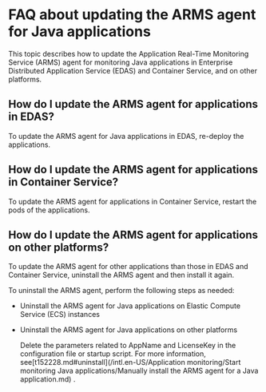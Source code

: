 # FAQ about updating the ARMS agent for Java applications

This topic describes how to update the Application Real-Time Monitoring Service \(ARMS\) agent for monitoring Java applications in Enterprise Distributed Application Service \(EDAS\) and Container Service, and on other platforms.

## How do I update the ARMS agent for applications in EDAS?

To update the ARMS agent for Java applications in EDAS, re-deploy the applications.

## How do I update the ARMS agent for applications in Container Service?

To update the ARMS agent for applications in Container Service, restart the pods of the applications.

## How do I update the ARMS agent for applications on other platforms?

To update the ARMS agent for other applications than those in EDAS and Container Service, uninstall the ARMS agent and then install it again.

To uninstall the ARMS agent, perform the following steps as needed:

-   Uninstall the ARMS agent for Java applications on Elastic Compute Service \(ECS\) instances

-   Uninstall the ARMS agent for Java applications on other platforms

    Delete the parameters related to AppName and LicenseKey in the configuration file or startup script. For more information, see[t152228.md\#uninstall](/intl.en-US/Application monitoring/Start monitoring Java applications/Manually install the ARMS agent for a Java application.md) .


